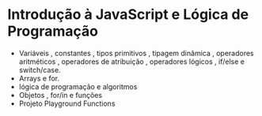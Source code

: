 # Introdução à JavaScript e Lógica de Programação #

* Variáveis , constantes , tipos primitivos , tipagem dinâmica , operadores aritméticos , operadores de atribuição , operadores lógicos , if/else e switch/case.
* Arrays e for.
* lógica de programação e algoritmos
* Objetos , for/in e funções
* Projeto Playground Functions
